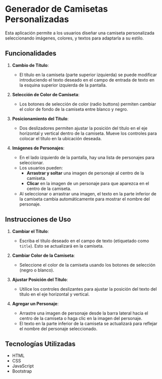 # Generador de Camisetas Personalizadas

Esta aplicación permite a los usuarios diseñar una camiseta personalizada seleccionando imágenes, colores, y textos para adaptarla a su estilo.

## Funcionalidades

1. **Cambio de Título**: 
   - El título en la camiseta (parte superior izquierda) se puede modificar introduciendo el texto deseado en el campo de entrada de texto en la esquina superior izquierda de la pantalla.
   
2. **Selección de Color de Camiseta**:
   - Los botones de selección de color (radio buttons) permiten cambiar el color de fondo de la camiseta entre blanco y negro.
   
3. **Posicionamiento del Título**:
   - Dos deslizadores permiten ajustar la posición del título en el eje horizontal y vertical dentro de la camiseta. Mueve los controles para colocar el título en la ubicación deseada.
   
4. **Imágenes de Personajes**:
   - En el lado izquierdo de la pantalla, hay una lista de personajes para seleccionar.
   - Los usuarios pueden:
     - **Arrastrar y soltar** una imagen de personaje al centro de la camiseta.
     - **Clicar** en la imagen de un personaje para que aparezca en el centro de la camiseta.
   - Al seleccionar o arrastrar una imagen, el texto en la parte inferior de la camiseta cambia automáticamente para mostrar el nombre del personaje.

## Instrucciones de Uso

1. **Cambiar el Título**:
   - Escriba el título deseado en el campo de texto (etiquetado como `title`). Esto se actualizará en la camiseta.

2. **Cambiar Color de la Camiseta**:
   - Seleccione el color de la camiseta usando los botones de selección (negro o blanco).

3. **Ajustar Posición del Título**:
   - Utilice los controles deslizantes para ajustar la posición del texto del título en el eje horizontal y vertical.

4. **Agregar un Personaje**:
   - Arrastre una imagen de personaje desde la barra lateral hacia el centro de la camiseta o haga clic en la imagen del personaje.
   - El texto en la parte inferior de la camiseta se actualizará para reflejar el nombre del personaje seleccionado.

## Tecnologías Utilizadas

- HTML
- CSS
- JavaScript
- Bootstrap